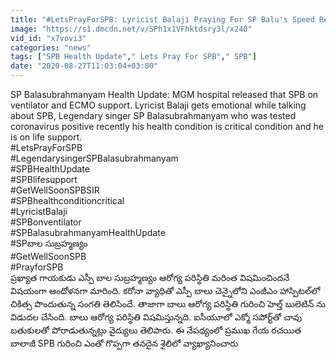 ```yaml
---
title: "#LetsPrayForSPB: Lyricist Balaji Praying For SP Balu's Speed Recovery"
image: "https://s1.dmcdn.net/v/SPh1x1VFhktdsry3l/x240"
vid_id: "x7vovi3"
categories: "news"
tags: ["SPB Health Update"," Lets Pray For SPB"," SPB"]
date: "2020-08-27T11:03:04+03:00"
---
```

SP Balasubrahmanyam Health Update: MGM hospital released that SPB on ventilator and ECMO support. Lyricist Balaji gets emotional while talking about SPB, Legendary singer SP Balasubrahmanyam who was tested coronavirus positive recently his health condition is critical condition and he is on life support.  <br>#LetsPrayForSPB  <br>#LegendarysingerSPBalasubrahmanyam  <br>#SPBHealthUpdate  <br>#SPBlifesupport  <br>#GetWellSoonSPBSIR   <br>#SPBhealthconditioncritical   <br>#LyricistBalaji  <br>#SPBonventilator   <br>#SPBalasubrahmanyamHealthUpdate  <br>#SPబాల సుబ్రహ్మణ్యం  <br>#GetWellSoonSPB   <br>#PrayforSPB  <br>ప్రఖ్యాత గాయకుడు ఎస్పీ బాల సుబ్రహ్మణ్యం ఆరోగ్య పరిస్థితి మరింత విషమించిందనే విషయంగా ఆందోళనగా మారింది. కరోనా వ్యాధితో ఎస్పీ బాలు చెన్నైలోని ఎంజీఎం హాస్పిటల్‌లో చికిత్స పొందుతున్న సంగతి తెలిసిందే. తాజాగా బాలు ఆరోగ్య పరిస్థితి గురించి హెల్త్ బులెటిన్ ను విడుదల చేసింది. బాలు ఆరోగ్య పరిస్థితి విషమిస్తున్నది. ఐసీయూలో ఎక్మో సపోర్ట్‌తో చావు బతుకులతో పోరాడుతున్నట్లు వైద్యులు తెలిపారు. ఈ నేపథ్యంలో ప్రముఖ గేయ రచయిత బాలాజీ SPB గురించి ఎంతో గొప్పగా తనదైన శైలిలో వ్యాఖ్యానించారు   <br>

